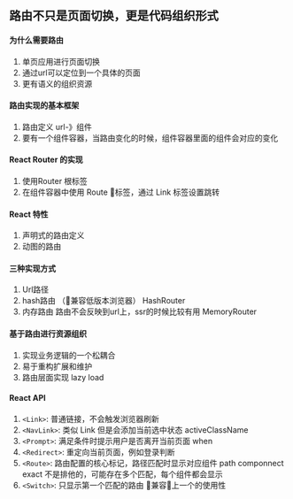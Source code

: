 ## 路由不只是页面切换，更是代码组织形式

####  为什么需要路由

1. 单页应用进行页面切换
2. 通过url可以定位到一个具体的页面
3. 更有语义的组织资源

#### 路由实现的基本框架

1. 路由定义  url-》组件
2. 要有一个组件容器，当路由变化的时候，组件容器里面的组件会对应的变化

#### React Router 的实现

1. 使用Router 根标签
2. 在组件容器中使用 Route 标签，通过 Link 标签设置跳转

#### React 特性

1. 声明式的路由定义
2. 动图的路由

#### 三种实现方式

1. Url路径
2. hash路由 （兼容低版本浏览器） HashRouter
3. 内存路由 路由不会反映到url上，ssr的时候比较有用 MemoryRouter 

#### 基于路由进行资源组织

1. 实现业务逻辑的一个松耦合
2. 易于重构扩展和维护
3. 路由层面实现 lazy load

####  React API

1. `<Link>`: 普通链接，不会触发浏览器刷新
2. `<NavLink>`: 类似 Link 但是会添加当前选中状态  activeClassName
3. `<Prompt>`: 满足条件时提示用户是否离开当前页面 when
4. `<Redirect>`: 重定向当前页面，例如登录判断 
5. `<Route>`: 路由配置的核心标记，路径匹配时显示对应组件   path componnect exact  不是排他的，可能存在多个匹配，每个组件都会显示
6. `<Switch>`: 只显示第一个匹配的路由 兼容上一个的使用性